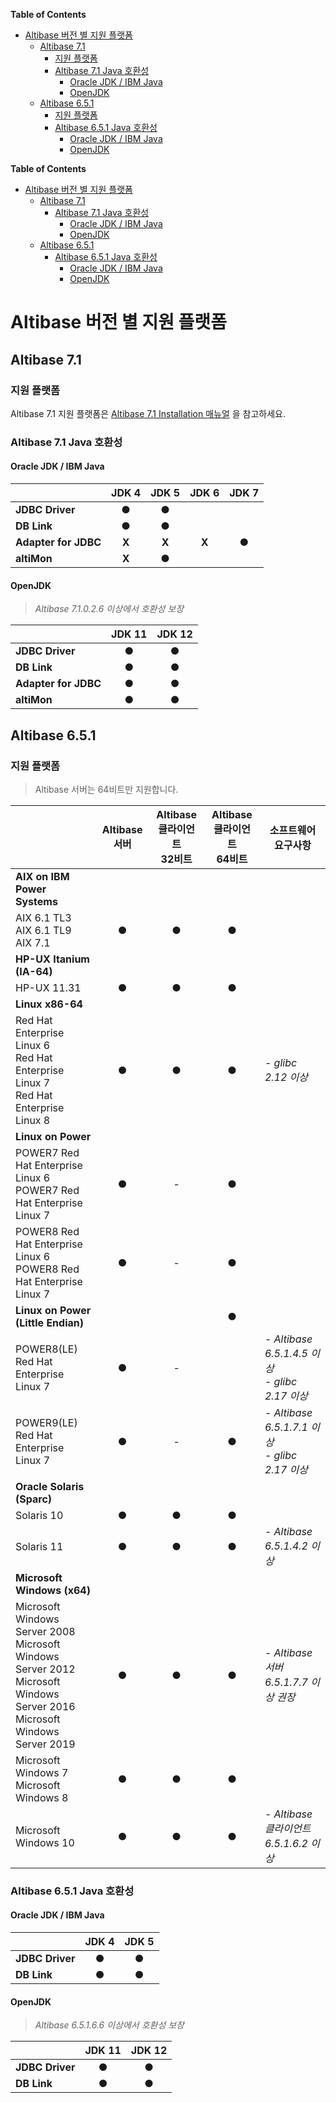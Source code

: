 

**Table of Contents** 

- [Altibase 버전 별 지원 플랫폼](#altibase-%EB%B2%84%EC%A0%84-%EB%B3%84-%EC%A7%80%EC%9B%90-%ED%94%8C%EB%9E%AB%ED%8F%BC)
  - [Altibase 7.1](#altibase-71)
    - [지원 플랫폼](#%EC%A7%80%EC%9B%90-%ED%94%8C%EB%9E%AB%ED%8F%BC)
    - [Altibase 7.1 Java 호환성](#altibase-71-java-%ED%98%B8%ED%99%98%EC%84%B1)
      - [Oracle JDK / IBM Java](#oracle-jdk--ibm-java)
      - [OpenJDK](#openjdk)
  - [Altibase 6.5.1](#altibase-651)
    - [지원 플랫폼](#%EC%A7%80%EC%9B%90-%ED%94%8C%EB%9E%AB%ED%8F%BC-1)
    - [Altibase 6.5.1 Java 호환성](#altibase-651-java-%ED%98%B8%ED%99%98%EC%84%B1)
      - [Oracle JDK / IBM Java](#oracle-jdk--ibm-java-1)
      - [OpenJDK](#openjdk-1)



**Table of Contents**  

- [Altibase 버전 별 지원 플랫폼](#altibase-%EB%B2%84%EC%A0%84-%EB%B3%84-%EC%A7%80%EC%9B%90-%ED%94%8C%EB%9E%AB%ED%8F%BC)
  - [Altibase 7.1](#altibase-71)
    - [Altibase 7.1 Java 호환성](#altibase-71-java-%ED%98%B8%ED%99%98%EC%84%B1)
      - [Oracle JDK / IBM Java](#oracle-jdk--ibm-java)
      - [OpenJDK](#openjdk)
  - [Altibase 6.5.1](#altibase-651)
    - [Altibase 6.5.1 Java 호환성](#altibase-651-java-%ED%98%B8%ED%99%98%EC%84%B1)
      - [Oracle JDK / IBM Java](#oracle-jdk--ibm-java-1)
      - [OpenJDK](#openjdk-1)



# Altibase 버전 별 지원 플랫폼



## Altibase 7.1

### 지원 플랫폼

Altibase 7.1 지원 플랫폼은 [Altibase 7.1 Installation 매뉴얼](https://github.com/ALTIBASE/Documents/blob/master/Manuals/Altibase_7.1/kor/Installation.md#지원-플랫폼) 을 참고하세요. 

### Altibase 7.1 Java 호환성

#### Oracle JDK / IBM Java

|                      | JDK 4 | JDK 5 | JDK 6 | JDK 7 |
| :------------------- | :---: | :---: | :---: | :---: |
| **JDBC Driver**      |   ●   |   ●   |       |       |
| **DB Link**          |   ●   |   ●   |       |       |
| **Adapter for JDBC** | **X** | **X** | **X** |   ●   |
| **altiMon**          | **X** |   ●   |       |       |

#### OpenJDK

> *Altibase 7.1.0.2.6 이상에서 호환성 보장*

|                      | JDK 11 | JDK 12 |
| :------------------- | :----: | :----: |
| **JDBC Driver**      |   ●    |   ●    |
| **DB Link**          |   ●    |   ●    |
| **Adapter for JDBC** |   ●    |   ●    |
| **altiMon**          |   ●    |   ●    |









## Altibase 6.5.1

### 지원 플랫폼

> Altibase 서버는 64비트만 지원합니다.


|                           | Altibase 서버<br /> | Altibase 클라이언트<br />32비트 | Altibase 클라이언트<br />64비트 | 소프트웨어 요구사항 |
| ------------------------- | :-----------------: | :-----------------------------: | :-----------------------------: | ------------------- |
| **AIX on IBM Power Systems** |                     |                                 |                                 |                     |
| AIX 6.1 TL3<br />AIX 6.1  TL9<br />AIX 7.1 |          ●          |                ●                |                ●                |                     |
| **HP-UX Itanium (IA-64)** |                     |                                 |                                 |                     |
| HP-UX 11.31               | ● | ● | ● |                     |
|**Linux x86-64**|||||
|Red Hat Enterprise Linux 6<br/>Red Hat Enterprise Linux 7<br/>Red Hat Enterprise Linux 8|●|●|●|*- glibc 2.12 이상*|
|**Linux on Power**|||||
|POWER7 Red Hat Enterprise Linux 6<br/>POWER7 Red Hat Enterprise Linux 7|●|-|●||
|POWER8 Red Hat Enterprise Linux 6<br/>POWER8 Red Hat Enterprise Linux 7|●|-|●||
|**Linux on Power (Little Endian)**|||●||
|POWER8(LE) Red Hat Enterprise Linux 7|●|-||*\- Altibase 6.5.1.4.5 이상*<br />*- glibc 2.17 이상*|
|POWER9(LE) Red Hat Enterprise Linux 7|●|-|●|*\- Altibase 6.5.1.7.1 이상*<br />*- glibc 2.17 이상*|
|**Oracle Solaris (Sparc)**|||||
|Solaris 10|●|●|●||
|Solaris 11|●|●|●|*- Altibase* *6.5.1.4.2 이상*|
|**Microsoft Windows (x64)**|||||
|Microsoft Windows Server 2008<br/>Microsoft Windows Server 2012<br/>Microsoft Windows Server 2016<br/>Microsoft Windows Server 2019|●|●|●|*- Altibase 서버 6.5.1.7.7 이상 권장*|
|Microsoft Windows 7<br/>Microsoft Windows 8|●|●|●||
|Microsoft Windows 10|●|●|●|*- Altibase 클라이언트 6.5.1.6.2 이상*|



### Altibase 6.5.1 Java 호환성

#### Oracle JDK / IBM Java

|                 | JDK 4 | JDK 5 |
| :-------------- | :---: | :---: |
| **JDBC Driver** |   ●   |   ●   |
| **DB Link**     |   ●   |   ●   |

#### OpenJDK

> *Altibase 6.5.1.6.6 이상에서 호환성 보장*

|                 | JDK 11 | JDK 12 |
| :-------------- | :----: | :----: |
| **JDBC Driver** |   ●    |   ●    |
| **DB Link**     |   ●    |   ●    |

